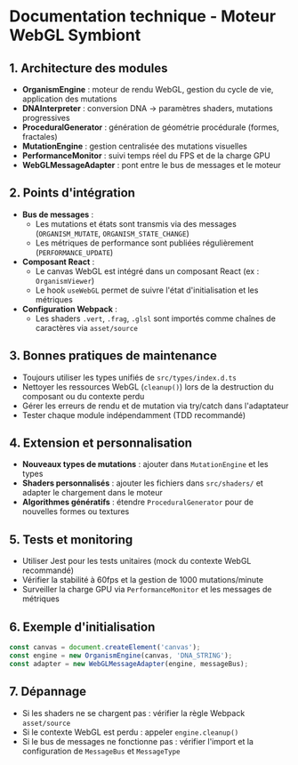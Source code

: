 # Documentation technique - Moteur WebGL Symbiont

## 1. Architecture des modules

- **OrganismEngine** : moteur de rendu WebGL, gestion du cycle de vie, application des mutations
- **DNAInterpreter** : conversion DNA → paramètres shaders, mutations progressives
- **ProceduralGenerator** : génération de géométrie procédurale (formes, fractales)
- **MutationEngine** : gestion centralisée des mutations visuelles
- **PerformanceMonitor** : suivi temps réel du FPS et de la charge GPU
- **WebGLMessageAdapter** : pont entre le bus de messages et le moteur

## 2. Points d'intégration

- **Bus de messages** :
  - Les mutations et états sont transmis via des messages (`ORGANISM_MUTATE`, `ORGANISM_STATE_CHANGE`)
  - Les métriques de performance sont publiées régulièrement (`PERFORMANCE_UPDATE`)
- **Composant React** :
  - Le canvas WebGL est intégré dans un composant React (ex : `OrganismViewer`)
  - Le hook `useWebGL` permet de suivre l'état d'initialisation et les métriques
- **Configuration Webpack** :
  - Les shaders `.vert`, `.frag`, `.glsl` sont importés comme chaînes de caractères via `asset/source`

## 3. Bonnes pratiques de maintenance

- Toujours utiliser les types unifiés de `src/types/index.d.ts`
- Nettoyer les ressources WebGL (`cleanup()`) lors de la destruction du composant ou du contexte perdu
- Gérer les erreurs de rendu et de mutation via try/catch dans l'adaptateur
- Tester chaque module indépendamment (TDD recommandé)

## 4. Extension et personnalisation

- **Nouveaux types de mutations** : ajouter dans `MutationEngine` et les types
- **Shaders personnalisés** : ajouter les fichiers dans `src/shaders/` et adapter le chargement dans le moteur
- **Algorithmes génératifs** : étendre `ProceduralGenerator` pour de nouvelles formes ou textures

## 5. Tests et monitoring

- Utiliser Jest pour les tests unitaires (mock du contexte WebGL recommandé)
- Vérifier la stabilité à 60fps et la gestion de 1000 mutations/minute
- Surveiller la charge GPU via `PerformanceMonitor` et les messages de métriques

## 6. Exemple d'initialisation

```typescript
const canvas = document.createElement('canvas');
const engine = new OrganismEngine(canvas, 'DNA_STRING');
const adapter = new WebGLMessageAdapter(engine, messageBus);
```

## 7. Dépannage

- Si les shaders ne se chargent pas : vérifier la règle Webpack `asset/source`
- Si le contexte WebGL est perdu : appeler `engine.cleanup()`
- Si le bus de messages ne fonctionne pas : vérifier l'import et la configuration de `MessageBus` et `MessageType` 